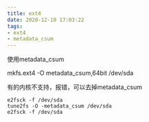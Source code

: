 ```yaml
---
title: ext4
date: 2020-12-10 17:03:22
tags:
- ext4
- metadata_csum
---
```


使用metadata_csum

mkfs.ext4 -O metadata_csum,64bit /dev/sda

有的内核不支持，报错，可以去掉metadata_csum

```
e2fsck -f /dev/sda
tune2fs -O -metadata_csum /dev/sda
e2fsck -f /dev/sda
```